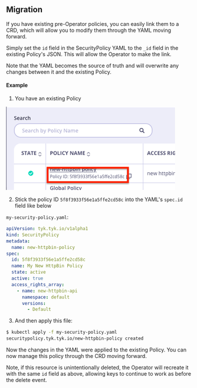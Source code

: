 ## Migration

If you have existing pre-Operator policies, you can easily link them to a CRD, which will allow you to modify them through the YAML moving forward.

Simply set the `id` field in the SecurityPolicy YAML to the `_id` field in the existing Policy's JSON.
This will allow the Operator to make the link.  

Note that the YAML becomes the source of truth and will overwrite any changes between it and the existing Policy.

#### Example

1. You have an existing Policy

![Demo](../img/policy_migration_step1.png)

2. Stick the policy ID `5f8f3933f56e1a5ffe2cd58c` into the YAML's `spec.id` field like below

`my-security-policy.yaml`:
```yaml
apiVersion: tyk.tyk.io/v1alpha1
kind: SecurityPolicy
metadata:
  name: new-httpbin-policy
spec:
  id: 5f8f3933f56e1a5ffe2cd58c
  name: My New HttpBin Policy
  state: active
  active: true
  access_rights_array:
    - name: new-httpbin-api
      namespace: default
      versions:
        - Default
```

3. And then apply this file:

```bash
$ kubectl apply -f my-security-policy.yaml
securitypolicy.tyk.tyk.io/new-httpbin-policy created
```

Now the changes in the YAML were applied to the existing Policy.  You can now manage this policy through the CRD moving forward.

Note, if this resource is unintentionally deleted, the Operator will recreate it with the same `id` field as above, allowing keys to continue to work as before the delete event.